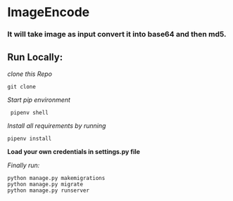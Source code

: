 # ImageEncode
### It will take image as input convert it into base64 and then md5.
## Run Locally:
*clone this Repo*

 ```git clone```
 
 *Start pip environment*
 
  ``` pipenv shell```
  
  *Install all requirements by running*
  
  ```pipenv install```
  
**Load your own credentials in settings.py file**

*Finally run:*

```
python manage.py makemigrations
python manage.py migrate
python manage.py runserver
```
